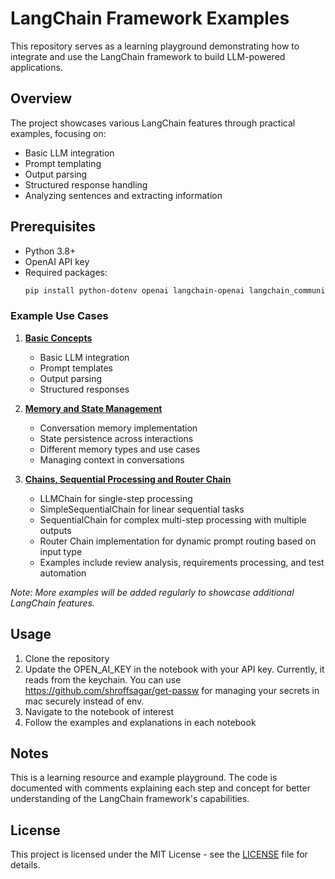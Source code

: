 # LangChain Framework Examples

This repository serves as a learning playground demonstrating how to integrate and use the LangChain framework to build LLM-powered applications.

## Overview

The project showcases various LangChain features through practical examples, focusing on:
- Basic LLM integration
- Prompt templating
- Output parsing
- Structured response handling
- Analyzing sentences and extracting information

## Prerequisites

- Python 3.8+
- OpenAI API key
- Required packages:
  ```bash
  pip install python-dotenv openai langchain-openai langchain_community
  ```

### Example Use Cases

1. **[Basic Concepts](1-model-prompts-parser.ipynb)**
   - Basic LLM integration
   - Prompt templates
   - Output parsing
   - Structured responses

2. **[Memory and State Management](2-memory.ipynb)**
   - Conversation memory implementation
   - State persistence across interactions
   - Different memory types and use cases
   - Managing context in conversations

3. **[Chains, Sequential Processing and Router Chain](3-chains.ipynb)**
   - LLMChain for single-step processing
   - SimpleSequentialChain for linear sequential tasks
   - SequentialChain for complex multi-step processing with multiple outputs
   - Router Chain implementation for dynamic prompt routing based on input type
   - Examples include review analysis, requirements processing, and test automation

*Note: More examples will be added regularly to showcase additional LangChain features.*

## Usage

1. Clone the repository
2. Update the OPEN_AI_KEY in the notebook with your API key. Currently, it reads from the keychain. You can use https://github.com/shroffsagar/get-passw for managing your secrets in mac securely instead of env.
3. Navigate to the notebook of interest
4. Follow the examples and explanations in each notebook

## Notes

This is a learning resource and example playground. The code is documented with comments explaining each step and concept for better understanding of the LangChain framework's capabilities.

## License

This project is licensed under the MIT License - see the [LICENSE](LICENSE) file for details.